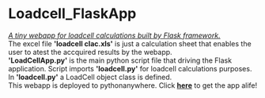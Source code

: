 # Loadcell_FlaskApp
<i><u>A tiny webapp for loadcell calculations built by Flask framework.</u></i><br>
The excel file <b>'loadcell clac.xls'</b> is just a calculation sheet that enables the user to atest the accquired results by the webapp.<br>
<b>'LoadCellApp.py'</b> is the main python script file that driving the Flask application. Script imports <b>'loadcell.py'</b> for loadcell calculations purposes.<br>
In <b>'loadcell.py'</b> a LoadCell object class is defined.<br>
This webapp is deployed to pythonanywhere. Click <b><a href="https://hamadasoma.pythonanywhere.com">here</a></b> to get the app alife!
